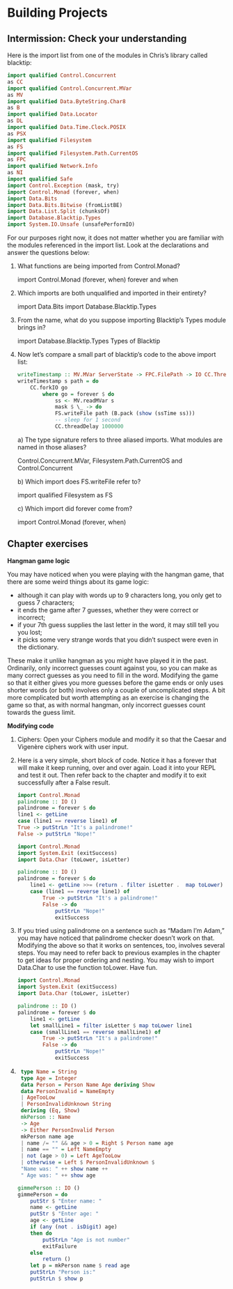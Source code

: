 # Building Projects

## Intermission: Check your understanding
Here is the import list from one of the modules in Chris’s library
called blacktip:
```haskell
import qualified Control.Concurrent
as CC
import qualified Control.Concurrent.MVar
as MV
import qualified Data.ByteString.Char8
as B
import qualified Data.Locator
as DL
import qualified Data.Time.Clock.POSIX
as PSX
import qualified Filesystem
as FS
import qualified Filesystem.Path.CurrentOS
as FPC
import qualified Network.Info
as NI
import qualified Safe
import Control.Exception (mask, try)
import Control.Monad (forever, when)
import Data.Bits
import Data.Bits.Bitwise (fromListBE)
import Data.List.Split (chunksOf)
import Database.Blacktip.Types
import System.IO.Unsafe (unsafePerformIO)
```
For our purposes right now, it does not matter whether you are
familiar with the modules referenced in the import list. Look at the
declarations and answer the questions below:
1. What functions are being imported from Control.Monad?
   
    import Control.Monad (forever, when)
    forever and when  

2. Which imports are both unqualified and imported in their entirety?
   
   import Data.Bits
    import Database.Blacktip.Types

3. From the name, what do you suppose importing Blacktip’s
Types module brings in?

    import Database.Blacktip.Types
    Types of Blacktip

4. Now let’s compare a small part of blacktip’s code to the above
import list:

    ```haskell
    writeTimestamp :: MV.MVar ServerState -> FPC.FilePath -> IO CC.ThreadId
    writeTimestamp s path = do
        CC.forkIO go
            where go = forever $ do
                ss <- MV.readMVar s
                mask $ \_ -> do
                FS.writeFile path (B.pack (show (ssTime ss)))
                -- sleep for 1 second
                CC.threadDelay 1000000
    ```
    a) The type signature refers to three aliased imports. What modules are named in those aliases?

    Control.Concurrent.MVar, Filesystem.Path.CurrentOS and Control.Concurrent

    b) Which import does FS.writeFile refer to?

    import qualified Filesystem as FS

    c) Which import did forever come from?

    import Control.Monad (forever, when)

## Chapter exercises

**Hangman game logic**

You may have noticed when you were playing with the hangman
game, that there are some weird things about its game logic:

- although it can play with words up to 9 characters long, you only get to guess 7 characters;
- it ends the game after 7 guesses, whether they were correct or incorrect;
- if your 7th guess supplies the last letter in the word, it may still tell you you lost;
- it picks some very strange words that you didn’t suspect were even in the dictionary.

These make it unlike hangman as you might have played it in the
past. Ordinarily, only incorrect guesses count against you, so you
can make as many correct guesses as you need to fill in the word.
Modifying the game so that it either gives you more guesses before
the game ends or only uses shorter words (or both) involves only a
couple of uncomplicated steps.
A bit more complicated but worth attempting as an exercise is
changing the game so that, as with normal hangman, only incorrect
guesses count towards the guess limit.

**Modifying code**

1. Ciphers: Open your Ciphers module and modify it so that the
Caesar and Vigenère ciphers work with user input.

2. Here is a very simple, short block of code. Notice it has a forever
that will make it keep running, over and over again. Load it into
your REPL and test it out. Then refer back to the chapter and
modify it to exit successfully after a False result.
    ```haskell
    import Control.Monad
    palindrome :: IO ()
    palindrome = forever $ do
    line1 <- getLine
    case (line1 == reverse line1) of
    True -> putStrLn "It's a palindrome!"
    False -> putStrLn "Nope!"
    ```

    ```haskell
    import Control.Monad
    import System.Exit (exitSuccess)
    import Data.Char (toLower, isLetter)

    palindrome :: IO ()
    palindrome = forever $ do
        line1 <- getLine >>= (return . filter isLetter .  map toLower)
        case (line1 == reverse line1) of
            True -> putStrLn "It's a palindrome!"
            False -> do
                putStrLn "Nope!"
                exitSuccess
    ```

3. If you tried using palindrome on a sentence such as “Madam
I’m Adam,” you may have noticed that palindrome checker
doesn’t work on that. Modifying the above so that it works on
sentences, too, involves several steps. You may need to refer
back to previous examples in the chapter to get ideas for proper
ordering and nesting. You may wish to import Data.Char to use
the function toLower. Have fun.

    ```haskell
    import Control.Monad
    import System.Exit (exitSuccess)
    import Data.Char (toLower, isLetter)

    palindrome :: IO ()
    palindrome = forever $ do
        line1 <- getLine 
        let smallLine1 = filter isLetter $ map toLower line1
        case (smallLine1 == reverse smallLine1) of
            True -> putStrLn "It's a palindrome!"
            False -> do
                putStrLn "Nope!"
                exitSuccess
    ```

4.  
   ```haskell
    type Name = String
    type Age = Integer
    data Person = Person Name Age deriving Show
    data PersonInvalid = NameEmpty
    | AgeTooLow
    | PersonInvalidUnknown String
    deriving (Eq, Show)
    mkPerson :: Name
    -> Age
    -> Either PersonInvalid Person
    mkPerson name age
    | name /= "" && age > 0 = Right $ Person name age
    | name == "" = Left NameEmpty
    | not (age > 0) = Left AgeTooLow
    | otherwise = Left $ PersonInvalidUnknown $
    "Name was: " ++ show name ++
    " Age was: " ++ show age
    ```

    ```haskell
    gimmePerson :: IO ()
    gimmePerson = do
        putStr $ "Enter name: "
        name <- getLine
        putStr $ "Enter age: "
        age <- getLine
        if (any (not . isDigit) age)
        then do
            putStrLn "Age is not number"
            exitFailure
        else
            return ()
        let p = mkPerson name $ read age
        putStrLn "Person is:"
        putStrLn $ show p
  ```